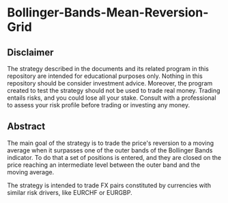 # Bollinger-Bands-Mean-Reversion-Grid

## Disclaimer
The strategy described in the documents and its related program in this repository are intended for educational purposes only. Nothing in this repository should be consider investment advice. Moreover, the program created to test the strategy should not be used to trade real money. Trading entails risks, and you could lose all your stake. Consult with a professional to assess your risk profile before trading or investing any money.

## Abstract
The main goal of the strategy is to trade the price's reversion to a moving average when it surpasses one of the outer bands of the Bollinger Bands indicator. To do that a set of positions is entered, and they are closed on the price reaching an intermediate level between the outer band and the moving average.

The strategy is intended to trade FX pairs constituted by currencies with similar risk drivers, like EURCHF or EURGBP.

